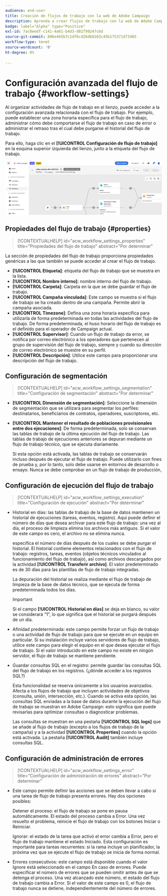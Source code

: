 ```yaml
---
audience: end-user
title: Creación de flujos de trabajo con la web de Adobe Campaign
description: Aprenda a crear flujos de trabajo con la web de Adobe Campaign
badge: label="Alpha" type="Positive"
exl-id: 7ac8eedf-c141-4a61-b4d3-d81f99247c6d
source-git-commit: 806e465b7c1df6cd26d68103c45b175371d73485
workflow-type: tm+mt
source-wordcount: '0'
ht-degree: 0%

---
```


# Configuración avanzada del flujo de trabajo {#workflow-settings}

Al organizar actividades de flujo de trabajo en el lienzo, puede acceder a la configuración avanzada relacionada con el flujo de trabajo. Por ejemplo, puede establecer una zona horaria específica para el flujo de trabajo, administrar cómo debe comportarse el flujo de trabajo en caso de error o administrar el retraso tras el cual debe purgarse el historial del flujo de trabajo.

Para ello, haga clic en el **[!UICONTROL Configuración de flujo de trabajo]** en la esquina superior izquierda del lienzo, junto a la etiqueta del flujo de trabajo.

![](assets/workflow-settings.png)

## Propiedades del flujo de trabajo {#properties}

>[!CONTEXTUALHELP]
>id="acw_workflow_settings_properties"
>title="Propiedades del flujo de trabajo"
>abstract="Por determinar"

La sección de propiedades del flujo de trabajo proporciona propiedades genéricas a las que también se puede acceder al crear el flujo de trabajo.

* **[!UICONTROL Etiqueta]**: etiqueta del flujo de trabajo que se muestra en la lista.
* **[!UICONTROL Nombre interno]**: nombre interno del flujo de trabajo.
* **[!UICONTROL Carpeta]**: Carpeta en la que se debe guardar el flujo de trabajo.
* **[!UICONTROL Campaña vinculada]**: Este campo se muestra si el flujo de trabajo se ha creado dentro de una campaña. Permite abrir la campaña asociada.
* **[!UICONTROL Timezone]**: Defina una zona horaria específica para utilizarla de forma predeterminada en todas las actividades del flujo de trabajo. De forma predeterminada, el huso horario del flujo de trabajo es el definido para el operador de Campaign actual.
* **[!UICONTROL Supervisor]**: Cuando un flujo de trabajo da error, se notifica por correo electrónico a los operadores que pertenecen al grupo de supervisión del flujo de trabajo, siempre y cuando su dirección de correo electrónico se muestre en su perfil.
* **[!UICONTROL Descripción]**: Utilice este campo para proporcionar una descripción del flujo de trabajo.

## Configuración de segmentación

>[!CONTEXTUALHELP]
>id="acw_workflow_settings_segmentation"
>title="Configuración de segmentación"
>abstract="Por determinar"

* **[!UICONTROL Dimensión de segmentación]**: Seleccione la dimensión de segmentación que se utilizará para segmentar los perfiles: destinatarios, beneficiarios de contratos, operadores, suscriptores, etc.
* **[!UICONTROL Mantener el resultado de poblaciones provisionales entre dos ejecuciones]**: De forma predeterminada, solo se conservan las tablas de trabajo de la última ejecución del flujo de trabajo. Las tablas de trabajo de ejecuciones anteriores se depuran mediante un flujo de trabajo técnico, que se ejecuta diariamente.

   Si esta opción está activada, las tablas de trabajo se conservarán incluso después de ejecutar el flujo de trabajo. Puede utilizarlo con fines de prueba y, por lo tanto, solo debe usarse en entornos de desarrollo o ensayo. Nunca se debe comprobar en un flujo de trabajo de producción,

## Configuración de ejecución del flujo de trabajo

>[!CONTEXTUALHELP]
>id="acw_workflow_settings_execution"
>title="Configuración de ejecución"
>abstract="Por determinar"

* Historial en días: las tablas de trabajo de la base de datos mantienen un historial de ejecuciones (tareas, eventos, registro). Aquí puede definir el número de días que desea archivar para este flujo de trabajo: una vez al día, el proceso de limpieza elimina los archivos más antiguos. Si el valor de este campo es cero, el archivo no se elimina nunca.

   especifica el número de días después de los cuales se debe purgar el historial. El historial contiene elementos relacionados con el flujo de trabajo: registros, tareas, eventos (objetos técnicos vinculados al funcionamiento del flujo de trabajo), así como archivos descargados por la actividad **[!UICONTROL Transferir archivo]**. El valor predeterminado es de 30 días para las plantillas de flujo de trabajo integradas.

   La depuración del historial se realiza mediante el flujo de trabajo de limpieza de la base de datos técnico, que se ejecuta de forma predeterminada todos los días.

   >[!IMPORTANT]
   >
   >Si el campo **[!UICONTROL Historial en días]** se deja en blanco, su valor se considerará “1”, lo que significa que el historial se purgará después de un día.

* Afinidad predeterminada: este campo permite forzar un flujo de trabajo o una actividad de flujo de trabajo para que se ejecute en un equipo en particular.   Si su instalación incluye varios servidores de flujo de trabajo, utilice este campo para elegir el equipo en el que desea ejecutar el flujo de trabajo. Si el valor introducido en este campo no existe en ningún servidor, el flujo de trabajo se mantiene pendiente.

* Guardar consultas SQL en el registro: permite guardar las consultas SQL del flujo de trabajo en los registros. (¿dónde acceder a los registros SQL?)

   Esta funcionalidad se reserva únicamente a los usuarios avanzados. Afecta a los flujos de trabajo que incluyen actividades de objetivos (consulta, unión, intersección, etc.). Cuando se activa esta opción, las consultas SQL enviadas a la base de datos durante la ejecución del flujo de trabajo se muestran en Adobe Campaign: esto significa que puede revisarlas para optimizar consultas o diagnosticar problemas.

   Las consultas se muestran en una pestaña **[!UICONTROL SQL logs]** que se añade al flujo de trabajo (excepto a los flujos de trabajo de la campaña) y a la actividad **[!UICONTROL Properties]** cuando la opción está activada. La pestaña **[!UICONTROL Audit]** también incluye consultas SQL.

## Configuración de administración de errores

>[!CONTEXTUALHELP]
>id="acw_workflow_settings_error"
>title="Configuración de administración de errores"
>abstract="Por determinar"

* Este campo permite definir las acciones que se deben llevar a cabo si una tarea de flujo de trabajo presenta errores. Hay dos opciones posibles:

   Detener el proceso: el flujo de trabajo se pone en pausa automáticamente. El estado del proceso cambia a Error. Una vez resuelto el problema, reinicie el flujo de trabajo con los botones Iniciar o Reiniciar.

   Ignorar: el estado de la tarea que activó el error cambia a Error, pero el flujo de trabajo mantiene el estado Iniciado. Esta configuración es importante para tareas recurrentes: si la rama incluye un planificador, la próxima vez que se ejecute el flujo de trabajo se inicia de forma normal.

* Errores consecutivos: este campo está disponible cuando el valor Ignore está seleccionado en el campo En caso de errores. Puede especificar el número de errores que se pueden omitir antes de que se detenga el proceso. Una vez alcanzado este número, el estado del flujo de trabajo cambia a Error. Si el valor de este campo es 0, el flujo de trabajo nunca se detiene, independientemente del número de errores.
